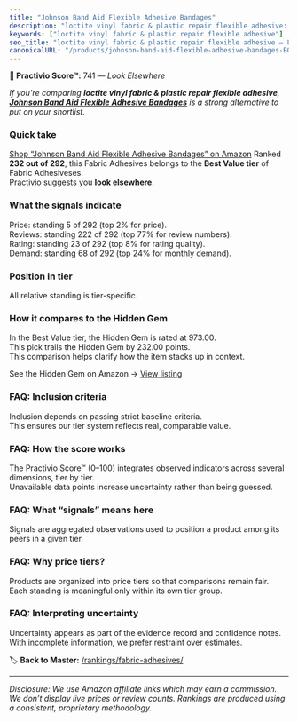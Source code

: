 ```yaml
---
title: "Johnson Band Aid Flexible Adhesive Bandages"
description: "loctite vinyl fabric & plastic repair flexible adhesive: Data-driven ranking using the Practivio Score™. Positioned by quality, value, demand, findability, mom…"
keywords: ["loctite vinyl fabric & plastic repair flexible adhesive"]
seo_title: "loctite vinyl fabric & plastic repair flexible adhesive — Look Elsewhere (2025)"
canonicalURL: "/products/johnson-band-aid-flexible-adhesive-bandages-B01IN5GI54/"
---
```


**🚫 Practivio Score™:** 741 — _Look Elsewhere_


*If you're comparing **loctite vinyl fabric & plastic repair flexible adhesive**, **[Johnson Band Aid Flexible Adhesive Bandages](https://www.amazon.com/dp/B01IN5GI54?tag=practivio-20)** is a strong alternative to put on your shortlist.*
### Quick take
[Shop “Johnson Band Aid Flexible Adhesive Bandages” on Amazon](https://www.amazon.com/dp/B01IN5GI54?tag=practivio-20)
Ranked **232 out of 292**, this Fabric Adhesives belongs to the **Best Value tier** of Fabric Adhesiveses.  
Practivio suggests you **look elsewhere**.

### What the signals indicate
Price: standing 5 of 292 (top 2% for price).  
Reviews: standing 222 of 292 (top 77% for review numbers).  
Rating: standing 23 of 292 (top 8% for rating quality).  
Demand: standing 68 of 292 (top 24% for monthly demand).

### Position in tier
All relative standing is tier-specific.

### How it compares to the Hidden Gem
In the Best Value tier, the Hidden Gem is rated at 973.00.  
This pick trails the Hidden Gem by 232.00 points.  
This comparison helps clarify how the item stacks up in context.  

See the Hidden Gem on Amazon → [View listing](https://www.amazon.com/dp/B00178QSE6?tag=practivio-20)

### FAQ: Inclusion criteria
Inclusion depends on passing strict baseline criteria.  
This ensures our tier system reflects real, comparable value.

### FAQ: How the score works
The Practivio Score™ (0–100) integrates observed indicators across several dimensions, tier by tier.  
Unavailable data points increase uncertainty rather than being guessed.

### FAQ: What “signals” means here
Signals are aggregated observations used to position a product among its peers in a given tier.

### FAQ: Why price tiers?
Products are organized into price tiers so that comparisons remain fair.  
Each standing is meaningful only within its own tier group.

### FAQ: Interpreting uncertainty
Uncertainty appears as part of the evidence record and confidence notes.  
With incomplete information, we prefer restraint over estimates.


🏷️ **Back to Master:** [/rankings/fabric-adhesives/](/rankings/fabric-adhesives/)

---
_Disclosure: We use Amazon affiliate links which may earn a commission. We don’t display live prices or review counts. Rankings are produced using a consistent, proprietary methodology._
